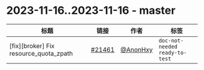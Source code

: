 # 2023-11-16..2023-11-16 - master
| 标题 | 链接 | 作者 | 标签 |
| - | :--: | :--: | - |
| [fix][broker] Fix resource_quota_zpath | [#21461](https://github.com/apache/pulsar/pull/21461) | [@AnonHxy](https://github.com/AnonHxy) | `doc-not-needed` `ready-to-test`  | 
